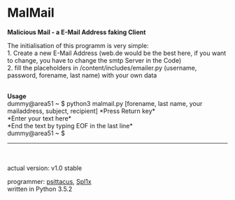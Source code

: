 # MalMail
<b>Malicious Mail - a E-Mail Address faking Client</b>

<p>The initialisation of this programm is very simple:<br>
1. Create a new E-Mail Address (web.de would be the best here, if you want to change, you have to change the smtp Server in the Code)<br>
2. fill the placeholders in /content/includes/emailer.py (username, password, forename, last name) with your own data
</p>
<br>
<b>Usage</b>
<br>
dummy@area51 ~ $ python3 malmail.py [forename, last name, your mailaddress, subject, recipient] *Press Return key*<br>
*Enter your text here*<br>
*End the text by typing EOF in the last line*<br>
dummy@area51 ~ $<br>

<hr>
<br><br>
actual version: v1.0 stable

programmer: <a href="https://github.com/psittacus">psittacus</a>, <a href="https://github.com/spl1x">Spl1x</a><br>
written in Python 3.5.2
